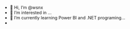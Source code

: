 - 👋 Hi, I’m @wsnx
- 👀 I’m interested in ...
- 🌱 I’m currently learning Power BI and .NET programing...
-

<!---
wsnx/wsnx is a ✨ special ✨ repository because its `README.md` (this file) appears on your GitHub profile.
You can click the Preview link to take a look at your changes.
--->
